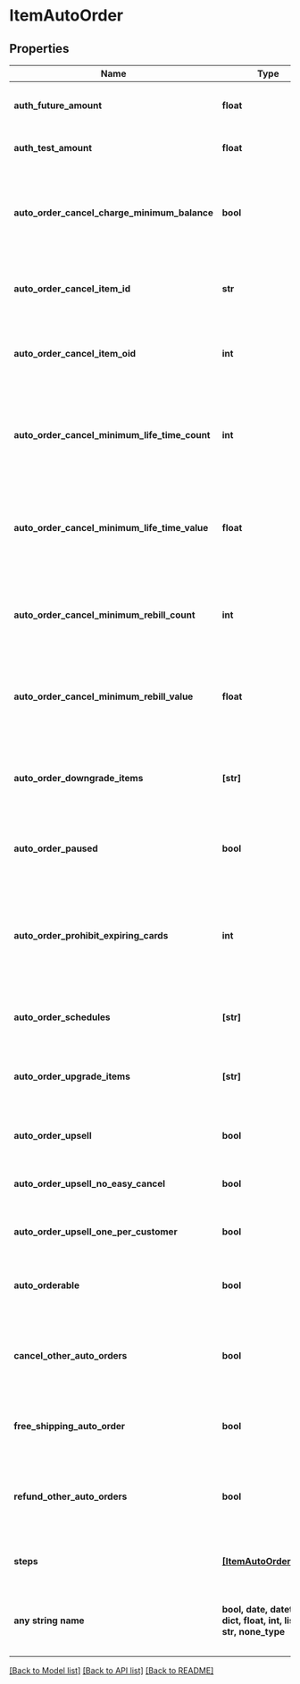 # ItemAutoOrder


## Properties
Name | Type | Description | Notes
------------ | ------------- | ------------- | -------------
**auth_future_amount** | **float** | Amount to try and authorize for the future rebill | [optional] 
**auth_test_amount** | **float** | Amount to try and test authorize | [optional] 
**auto_order_cancel_charge_minimum_balance** | **bool** | If true, the cost of the cancel item will be the remaining balance of the minimum rebill or lifetime value | [optional] 
**auto_order_cancel_item_id** | **str** | Item id to attempt charging the customer for if they cancel | [optional] 
**auto_order_cancel_item_oid** | **int** | Item object identifier to attempt charging the customer for if they cancel | [optional] 
**auto_order_cancel_minimum_life_time_count** | **int** | The minimum life time count that must be billed in order to not be charged the cancellation item. | [optional] 
**auto_order_cancel_minimum_life_time_value** | **float** | The minimum life time value that must be paid in order to not be charged the cancellation item. | [optional] 
**auto_order_cancel_minimum_rebill_count** | **int** | The minimum rebill count that must be billed in order to not be charged the cancellation item. | [optional] 
**auto_order_cancel_minimum_rebill_value** | **float** | The minimum rebill value that must be paid in order to not be charged the cancellation item. | [optional] 
**auto_order_downgrade_items** | **[str]** | List of downgrade items presented to customer service representatives | [optional] 
**auto_order_paused** | **bool** | True if the rebill processing of this item is paused | [optional] 
**auto_order_prohibit_expiring_cards** | **int** | Minimum number of months before expiration for the card.  Overrides the account level setting if higher.  Set to zero to disable. | [optional] 
**auto_order_schedules** | **[str]** | The user selectable schedules that are available | [optional] 
**auto_order_upgrade_items** | **[str]** | List of upgrade items presented to customer service representatives | [optional] 
**auto_order_upsell** | **bool** | True if this item uses a fixed upsell step schedule | [optional] 
**auto_order_upsell_no_easy_cancel** | **bool** | Do not send the easy cancel email to the customer | [optional] 
**auto_order_upsell_one_per_customer** | **bool** | Limit the purchase of this item to one per customer | [optional] 
**auto_orderable** | **bool** | True if this item can be automatically ordered by the customer | [optional] 
**cancel_other_auto_orders** | **bool** | True if other auto orders for this customer should be canceled when this item is ordered | [optional] 
**free_shipping_auto_order** | **bool** | True if the customer should be given free shipping | [optional] 
**refund_other_auto_orders** | **bool** | True if other auto orders for this customer should refunded if this item is refunded. | [optional] 
**steps** | [**[ItemAutoOrderStep]**](ItemAutoOrderStep.md) | The rebill steps if this auto order is an upsell | [optional] 
**any string name** | **bool, date, datetime, dict, float, int, list, str, none_type** | any string name can be used but the value must be the correct type | [optional]

[[Back to Model list]](../README.md#documentation-for-models) [[Back to API list]](../README.md#documentation-for-api-endpoints) [[Back to README]](../README.md)


